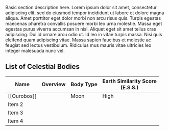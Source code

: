 Basic section description here. Lorem ipsum dolor sit amet, consectetur adipiscing elit, sed do eiusmod tempor incididunt ut labore et dolore magna aliqua. Amet porttitor eget dolor morbi non arcu risus quis. Turpis egestas maecenas pharetra convallis posuere morbi leo urna molestie. Massa eget egestas purus viverra accumsan in nisl. Aliquet eget sit amet tellus cras adipiscing. Dui id ornare arcu odio ut. Id leo in vitae turpis massa. Nisi quis eleifend quam adipiscing vitae. Massa sapien faucibus et molestie ac feugiat sed lectus vestibulum. Ridiculus mus mauris vitae ultricies leo integer malesuada nunc vel.

## List of Celestial Bodies
| Name        | Overview | Body Type | Earth Similarity Score <br> (E.S.S.) |
| ----------- | -------- | --------- | ----|
| [[Ourobos]] |          | Moon      | High |
| Item 2      |          |           | |
| Item 3      |          |           | |
| Item 4      |          |           | |
